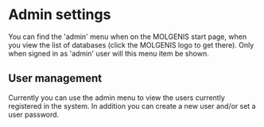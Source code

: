 # Admin settings

You can find the 'admin' menu when on the MOLGENIS start page, when you view the list of databases (click the MOLGENIS logo to get there).
Only when signed in as 'admin' user will this menu item be shown.

## User management

Currently you can use the admin menu to view the users currently registered in the system. In addition you can create a
new user and/or set a user password.
